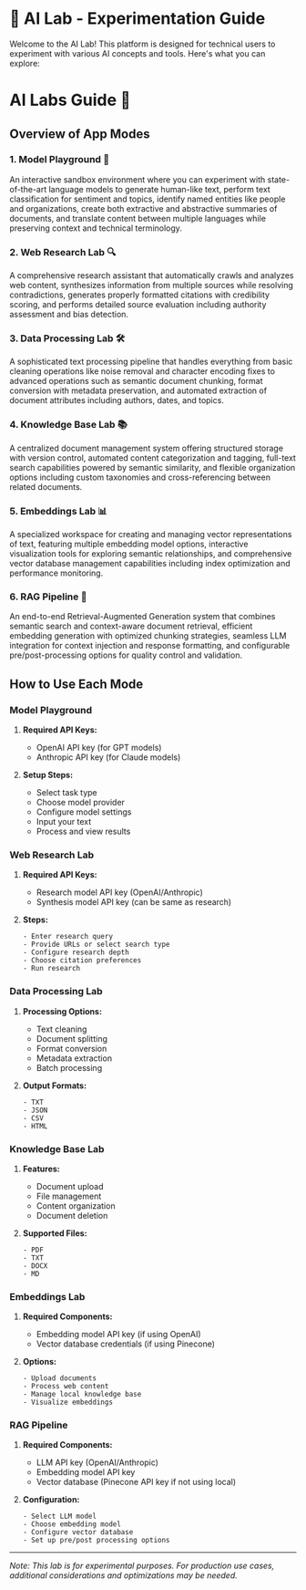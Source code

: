 # 🧪 AI Lab - Experimentation Guide

Welcome to the AI Lab! This platform is designed for technical users to experiment with various AI concepts and tools. Here's what you can explore:

# AI Labs Guide 🧪

## Overview of App Modes

### 1. Model Playground 🤖
An interactive sandbox environment where you can experiment with state-of-the-art language models to generate human-like text, perform text classification for sentiment and topics, identify named entities like people and organizations, create both extractive and abstractive summaries of documents, and translate content between multiple languages while preserving context and technical terminology.

### 2. Web Research Lab 🔍
A comprehensive research assistant that automatically crawls and analyzes web content, synthesizes information from multiple sources while resolving contradictions, generates properly formatted citations with credibility scoring, and performs detailed source evaluation including authority assessment and bias detection.

### 3. Data Processing Lab 🛠️
A sophisticated text processing pipeline that handles everything from basic cleaning operations like noise removal and character encoding fixes to advanced operations such as semantic document chunking, format conversion with metadata preservation, and automated extraction of document attributes including authors, dates, and topics.

### 4. Knowledge Base Lab 📚
A centralized document management system offering structured storage with version control, automated content categorization and tagging, full-text search capabilities powered by semantic similarity, and flexible organization options including custom taxonomies and cross-referencing between related documents.

### 5. Embeddings Lab 📊
A specialized workspace for creating and managing vector representations of text, featuring multiple embedding model options, interactive visualization tools for exploring semantic relationships, and comprehensive vector database management capabilities including index optimization and performance monitoring.

### 6. RAG Pipeline 🔄
An end-to-end Retrieval-Augmented Generation system that combines semantic search and context-aware document retrieval, efficient embedding generation with optimized chunking strategies, seamless LLM integration for context injection and response formatting, and configurable pre/post-processing options for quality control and validation.


## How to Use Each Mode

### Model Playground
1. **Required API Keys:**
   - OpenAI API key (for GPT models)
   - Anthropic API key (for Claude models)

2. **Setup Steps:**
   - Select task type
   - Choose model provider
   - Configure model settings
   - Input your text
   - Process and view results

### Web Research Lab
1. **Required API Keys:**
   - Research model API key (OpenAI/Anthropic)
   - Synthesis model API key (can be same as research)

2. **Steps:**
   ```
   - Enter research query
   - Provide URLs or select search type
   - Configure research depth
   - Choose citation preferences
   - Run research
   ```


### Data Processing Lab
1. **Processing Options:**
   - Text cleaning
   - Document splitting
   - Format conversion
   - Metadata extraction
   - Batch processing

2. **Output Formats:**
   ```
   - TXT
   - JSON
   - CSV
   - HTML
   ```

### Knowledge Base Lab
1. **Features:**
   - Document upload
   - File management
   - Content organization
   - Document deletion

2. **Supported Files:**
   ```
   - PDF
   - TXT
   - DOCX
   - MD
   ```

### Embeddings Lab
1. **Required Components:**
   - Embedding model API key (if using OpenAI)
   - Vector database credentials (if using Pinecone)

2. **Options:**
   ```
   - Upload documents
   - Process web content
   - Manage local knowledge base
   - Visualize embeddings
   ```

### RAG Pipeline
1. **Required Components:**
   - LLM API key (OpenAI/Anthropic)
   - Embedding model API key
   - Vector database (Pinecone API key if not using local)

2. **Configuration:**
   ```
   - Select LLM model
   - Choose embedding model
   - Configure vector database
   - Set up pre/post processing options
   ```
---

*Note: This lab is for experimental purposes. For production use cases, additional considerations and optimizations may be needed.*